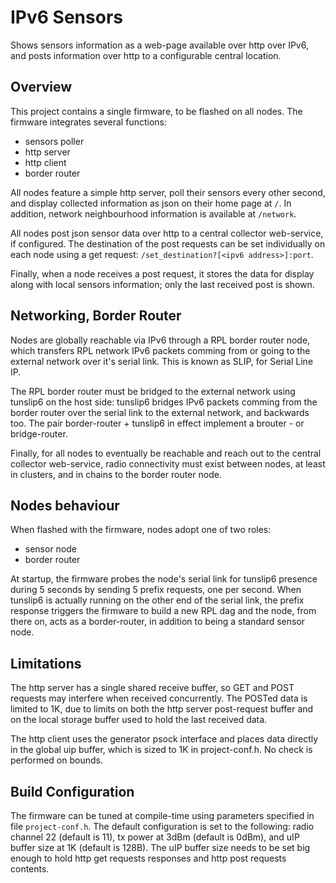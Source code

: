 IPv6 Sensors
============

Shows sensors information as a web-page available over http over IPv6,
and posts information over http to a configurable central location.


Overview
--------

This project contains a single firmware, to be flashed on all nodes.
The firmware integrates several functions:

* sensors poller
* http server
* http client
* border router

All nodes feature a simple http server, poll their sensors every other second,
and display collected information as json on their home page at ``/``.
In addition, network neighbourhood information is available at ``/network``.

All nodes post json sensor data over http to a central collector web-service,
if configured.  The destination of the post requests can be set individually
on each node using a get request: ``/set_destination?[<ipv6 address>]:port``.

Finally, when a node receives a post request, it stores the data for display
along with local sensors information; only the last received post is shown.


Networking, Border Router
-------------------------

Nodes are globally reachable via IPv6 through a RPL border router node, which
transfers RPL network IPv6 packets comming from or going to the external
network over it's serial link.  This is known as SLIP, for Serial Line IP.

The RPL border router must be bridged to the external network using tunslip6
on the host side: tunslip6 bridges IPv6 packets comming from the border router
over the serial link to the external network, and backwards too.  The pair
border-router + tunslip6 in effect implement a brouter - or bridge-router.

Finally, for all nodes to eventually be reachable and reach out to the
central collector web-service, radio connectivity must exist between nodes,
at least in clusters, and in chains to the border router node.


Nodes behaviour
---------------

When flashed with the firmware, nodes adopt one of two roles:

* sensor node
* border router

At startup, the firmware probes the node's serial link for tunslip6 presence
during 5 seconds by sending 5 prefix requests, one per second.  When tunslip6
is actually running on the other end of the serial link, the prefix response
triggers the firmware to build a new RPL dag and the node, from there on, acts
as a border-router, in addition to being a standard sensor node.


Limitations
-----------

The http server has a single shared receive buffer, so GET and POST requests
may interfere when received concurrently.  The POSTed data is limited to 1K,
due to limits on both the http server post-request buffer and on the local
storage buffer used to hold the last received data.

The http client uses the generator psock interface and places data directly
in the global uip buffer, which is sized to 1K in project-conf.h.  No check
is performed on bounds.

Build Configuration
-------------------

The firmware can be tuned at compile-time using parameters specified
in file ``project-conf.h``.  The default configuration is set to the following:
radio channel 22 (default is 11), tx power at 3dBm (default is 0dBm), and uIP
buffer size at 1K (default is 128B).  The uIP buffer size needs to be set big
enough to hold http get requests responses and http post requests contents.

